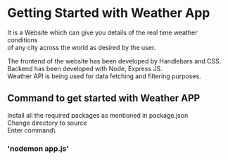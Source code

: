 # Getting Started with Weather App


It is a Website which can give you details of the real time weather conditions \
of any city across the world as desired by the user. 


The frontend of the website has been developed by Handlebars and CSS. \
Backend has been developed with Node, Express JS. \
Weather API is being used for data fetching and filtering purposes.
## Command to get started with Weather APP

Install all the required packages as mentioned in package.json\
Change directory to source\
Enter command\
### 'nodemon app.js'
